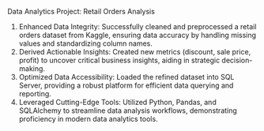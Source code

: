 Data Analytics Project: Retail Orders Analysis

1. Enhanced Data Integrity: Successfully cleaned and preprocessed a retail orders dataset from Kaggle, ensuring data accuracy by handling missing values and standardizing column names.
2. Derived Actionable Insights: Created new metrics (discount, sale price, profit) to uncover critical business insights, aiding in strategic decision-making.
3. Optimized Data Accessibility: Loaded the refined dataset into SQL Server, providing a robust platform for efficient data querying and reporting.
4. Leveraged Cutting-Edge Tools: Utilized Python, Pandas, and SQLAlchemy to streamline data analysis workflows, demonstrating proficiency in modern data analytics tools.
